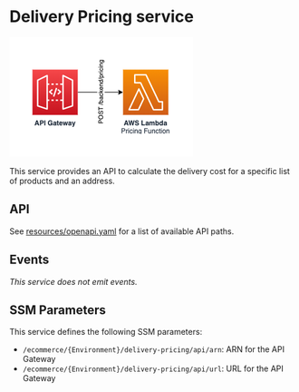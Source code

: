 Delivery Pricing service
========================

![Delivery Pricing Architecture Diagram](images/delivery-pricing.png)

This service provides an API to calculate the delivery cost for a specific list of products and an address.

## API

See [resources/openapi.yaml](resources/openapi.yaml) for a list of available API paths.

## Events

_This service does not emit events._

## SSM Parameters

This service defines the following SSM parameters:

* `/ecommerce/{Environment}/delivery-pricing/api/arn`: ARN for the API Gateway
* `/ecommerce/{Environment}/delivery-pricing/api/url`: URL for the API Gateway